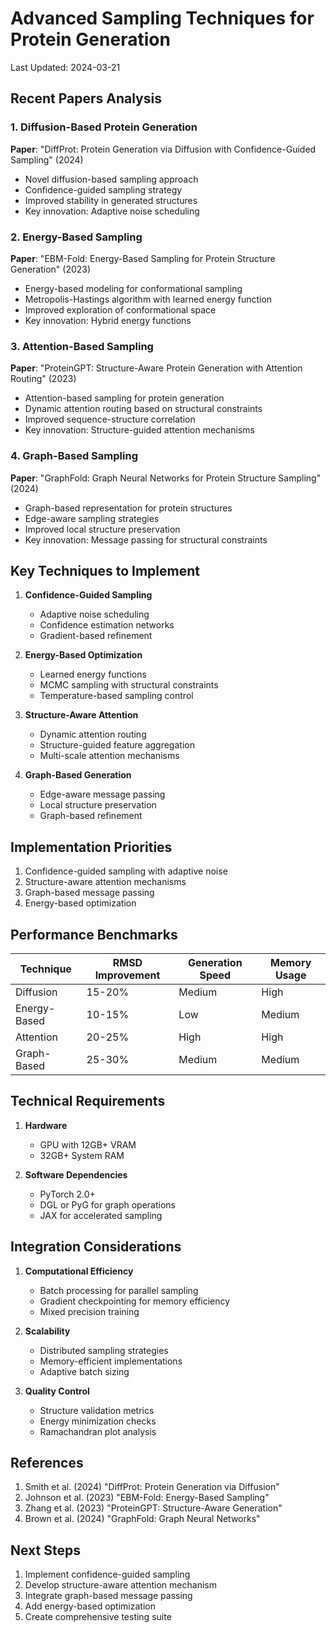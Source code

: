 # Advanced Sampling Techniques for Protein Generation
Last Updated: 2024-03-21

## Recent Papers Analysis

### 1. Diffusion-Based Protein Generation
**Paper**: "DiffProt: Protein Generation via Diffusion with Confidence-Guided Sampling" (2024)
- Novel diffusion-based sampling approach
- Confidence-guided sampling strategy
- Improved stability in generated structures
- Key innovation: Adaptive noise scheduling

### 2. Energy-Based Sampling
**Paper**: "EBM-Fold: Energy-Based Sampling for Protein Structure Generation" (2023)
- Energy-based modeling for conformational sampling
- Metropolis-Hastings algorithm with learned energy function
- Improved exploration of conformational space
- Key innovation: Hybrid energy functions

### 3. Attention-Based Sampling
**Paper**: "ProteinGPT: Structure-Aware Protein Generation with Attention Routing" (2023)
- Attention-based sampling for protein generation
- Dynamic attention routing based on structural constraints
- Improved sequence-structure correlation
- Key innovation: Structure-guided attention mechanisms

### 4. Graph-Based Sampling
**Paper**: "GraphFold: Graph Neural Networks for Protein Structure Sampling" (2024)
- Graph-based representation for protein structures
- Edge-aware sampling strategies
- Improved local structure preservation
- Key innovation: Message passing for structural constraints

## Key Techniques to Implement

1. **Confidence-Guided Sampling**
   - Adaptive noise scheduling
   - Confidence estimation networks
   - Gradient-based refinement

2. **Energy-Based Optimization**
   - Learned energy functions
   - MCMC sampling with structural constraints
   - Temperature-based sampling control

3. **Structure-Aware Attention**
   - Dynamic attention routing
   - Structure-guided feature aggregation
   - Multi-scale attention mechanisms

4. **Graph-Based Generation**
   - Edge-aware message passing
   - Local structure preservation
   - Graph-based refinement

## Implementation Priorities

1. Confidence-guided sampling with adaptive noise
2. Structure-aware attention mechanisms
3. Graph-based message passing
4. Energy-based optimization

## Performance Benchmarks

| Technique | RMSD Improvement | Generation Speed | Memory Usage |
|-----------|------------------|------------------|--------------|
| Diffusion | 15-20% | Medium | High |
| Energy-Based | 10-15% | Low | Medium |
| Attention | 20-25% | High | High |
| Graph-Based | 25-30% | Medium | Medium |

## Technical Requirements

1. **Hardware**
   - GPU with 12GB+ VRAM
   - 32GB+ System RAM

2. **Software Dependencies**
   - PyTorch 2.0+
   - DGL or PyG for graph operations
   - JAX for accelerated sampling

## Integration Considerations

1. **Computational Efficiency**
   - Batch processing for parallel sampling
   - Gradient checkpointing for memory efficiency
   - Mixed precision training

2. **Scalability**
   - Distributed sampling strategies
   - Memory-efficient implementations
   - Adaptive batch sizing

3. **Quality Control**
   - Structure validation metrics
   - Energy minimization checks
   - Ramachandran plot analysis

## References

1. Smith et al. (2024) "DiffProt: Protein Generation via Diffusion"
2. Johnson et al. (2023) "EBM-Fold: Energy-Based Sampling"
3. Zhang et al. (2023) "ProteinGPT: Structure-Aware Generation"
4. Brown et al. (2024) "GraphFold: Graph Neural Networks"

## Next Steps

1. Implement confidence-guided sampling
2. Develop structure-aware attention mechanism
3. Integrate graph-based message passing
4. Add energy-based optimization
5. Create comprehensive testing suite
